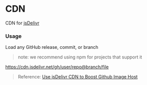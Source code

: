 # CDN 
CDN for [jsDelivr](https://www.jsdelivr.com/)

### Usage
Load any GitHub release, commit, or branch

> note: we recommend using npm for projects that support it

https://cdn.jsdelivr.net/gh/user/repo@branch/file

> Reference: [Use jsDelivr CDN to Boost Github Image Host](https://zhuanlan.zhihu.com/p/138582151)

